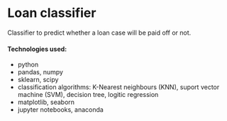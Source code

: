 # Loan classifier

Classifier to predict whether a loan case will be paid off or not.

#### Technologies used:

- python
- pandas, numpy
- sklearn, scipy
- classification algorithms: K-Nearest neighbours (KNN), suport vector machine (SVM), decision tree, logitic regression
- matplotlib, seaborn
- jupyter notebooks, anaconda

